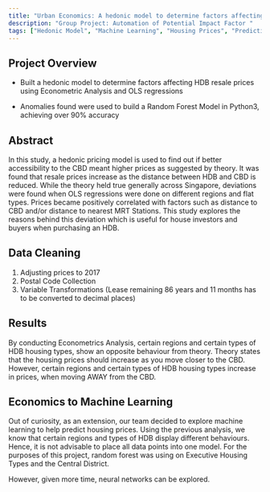 ```yaml
---
title: "Urban Economics: A hedonic model to determine factors affecting HDB resale prices"
description: "Group Project: Automation of Potential Impact Factor "
tags: ["Hedonic Model", "Machine Learning", "Housing Prices", "Predictions"]
---
```


## Project Overview

- Built a hedonic model to determine factors affecting HDB resale prices using Econometric Analysis and OLS regressions

- Anomalies found were used to build a Random Forest Model in Python3, achieving over 90% accuracy

## Abstract

In this study, a hedonic pricing model is used to find out if better accessibility to the CBD meant higher prices as suggested by theory. It was found that resale prices increase as the distance between HDB and CBD is reduced. While the theory held true generally across Singapore, deviations were found when OLS regressions were done on different regions and flat types. Prices became positively correlated with factors such as distance to CBD and/or distance to nearest MRT Stations. This study explores the reasons behind this deviation which is useful for house investors and buyers when purchasing an HDB.

## Data Cleaning

1. Adjusting prices to 2017
2. Postal Code Collection
3. Variable Transformations (Lease remaining 86 years and 11 months has to be converted to decimal places)

## Results

By conducting Econometrics Analysis, certain regions and certain types of HDB housing types, show an opposite behaviour from theory. Theory states that the housing prices should increase as you move closer to the CBD. However, certain regions and certain types of HDB housing types increase in prices, when moving AWAY from the CBD.

## Economics to Machine Learning

Out of curiosity, as an extension, our team decided to explore machine learning to help predict housing prices. Using the previous analysis, we know that certain regions and types of HDB display different behaviours. Hence, it is not advisable to place all data points into one model. For the purposes of this project, random forest was using on Executive Housing Types and the Central District.

However, given more time, neural networks can be explored.
